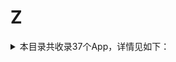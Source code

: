 # Z
<details>
<summary>
本目录共收录37个App，详情见如下：
</summary>

- [ZCOOL站酷](https://github.com/zirawell/Ad-Cleaner/tree/main/Adblock/App/Z/ZCOOL%E7%AB%99%E9%85%B7)
- [中信银行](https://github.com/zirawell/Ad-Cleaner/tree/main/Adblock/App/Z/%E4%B8%AD%E4%BF%A1%E9%93%B6%E8%A1%8C)
- [中关村在线](https://github.com/zirawell/Ad-Cleaner/tree/main/Adblock/App/Z/%E4%B8%AD%E5%85%B3%E6%9D%91%E5%9C%A8%E7%BA%BF)
- [中国人保](https://github.com/zirawell/Ad-Cleaner/tree/main/Adblock/App/Z/%E4%B8%AD%E5%9B%BD%E4%BA%BA%E4%BF%9D)
- [中国国际航空](https://github.com/zirawell/Ad-Cleaner/tree/main/Adblock/App/Z/%E4%B8%AD%E5%9B%BD%E5%9B%BD%E9%99%85%E8%88%AA%E7%A9%BA)
- [中国大学MOOC](https://github.com/zirawell/Ad-Cleaner/tree/main/Adblock/App/Z/%E4%B8%AD%E5%9B%BD%E5%A4%A7%E5%AD%A6MOOC)
- [中国广电](https://github.com/zirawell/Ad-Cleaner/tree/main/Adblock/App/Z/%E4%B8%AD%E5%9B%BD%E5%B9%BF%E7%94%B5)
- [中国电信](https://github.com/zirawell/Ad-Cleaner/tree/main/Adblock/App/Z/%E4%B8%AD%E5%9B%BD%E7%94%B5%E4%BF%A1)
- [中国移动](https://github.com/zirawell/Ad-Cleaner/tree/main/Adblock/App/Z/%E4%B8%AD%E5%9B%BD%E7%A7%BB%E5%8A%A8)
- [中国移动云盘](https://github.com/zirawell/Ad-Cleaner/tree/main/Adblock/App/Z/%E4%B8%AD%E5%9B%BD%E7%A7%BB%E5%8A%A8%E4%BA%91%E7%9B%98)
- [中国联通](https://github.com/zirawell/Ad-Cleaner/tree/main/Adblock/App/Z/%E4%B8%AD%E5%9B%BD%E8%81%94%E9%80%9A)
- [中国银行](https://github.com/zirawell/Ad-Cleaner/tree/main/Adblock/App/Z/%E4%B8%AD%E5%9B%BD%E9%93%B6%E8%A1%8C)
- [中油优途](https://github.com/zirawell/Ad-Cleaner/tree/main/Adblock/App/Z/%E4%B8%AD%E6%B2%B9%E4%BC%98%E9%80%94)
- [中羽在线](https://github.com/zirawell/Ad-Cleaner/tree/main/Adblock/App/Z/%E4%B8%AD%E7%BE%BD%E5%9C%A8%E7%BA%BF)
- [中银跨境GO](https://github.com/zirawell/Ad-Cleaner/tree/main/Adblock/App/Z/%E4%B8%AD%E9%93%B6%E8%B7%A8%E5%A2%83GO)
- [众邦银行](https://github.com/zirawell/Ad-Cleaner/tree/main/Adblock/App/Z/%E4%BC%97%E9%82%A6%E9%93%B6%E8%A1%8C)
- [住这儿](https://github.com/zirawell/Ad-Cleaner/tree/main/Adblock/App/Z/%E4%BD%8F%E8%BF%99%E5%84%BF)
- [作业帮](https://github.com/zirawell/Ad-Cleaner/tree/main/Adblock/App/Z/%E4%BD%9C%E4%B8%9A%E5%B8%AE)
- [招商银行](https://github.com/zirawell/Ad-Cleaner/tree/main/Adblock/App/Z/%E6%8B%9B%E5%95%86%E9%93%B6%E8%A1%8C)
- [指点天下](https://github.com/zirawell/Ad-Cleaner/tree/main/Adblock/App/Z/%E6%8C%87%E7%82%B9%E5%A4%A9%E4%B8%8B)
- [掌上公交](https://github.com/zirawell/Ad-Cleaner/tree/main/Adblock/App/Z/%E6%8E%8C%E4%B8%8A%E5%85%AC%E4%BA%A4)
- [掌上生活](https://github.com/zirawell/Ad-Cleaner/tree/main/Adblock/App/Z/%E6%8E%8C%E4%B8%8A%E7%94%9F%E6%B4%BB)
- [掌上英雄联盟](https://github.com/zirawell/Ad-Cleaner/tree/main/Adblock/App/Z/%E6%8E%8C%E4%B8%8A%E8%8B%B1%E9%9B%84%E8%81%94%E7%9B%9F)
- [掌上道聚城](https://github.com/zirawell/Ad-Cleaner/tree/main/Adblock/App/Z/%E6%8E%8C%E4%B8%8A%E9%81%93%E8%81%9A%E5%9F%8E)
- [掌上鹿城](https://github.com/zirawell/Ad-Cleaner/tree/main/Adblock/App/Z/%E6%8E%8C%E4%B8%8A%E9%B9%BF%E5%9F%8E)
- [掌阅](https://github.com/zirawell/Ad-Cleaner/tree/main/Adblock/App/Z/%E6%8E%8C%E9%98%85)
- [支付宝](https://github.com/zirawell/Ad-Cleaner/tree/main/Adblock/App/Z/%E6%94%AF%E4%BB%98%E5%AE%9D)
- [最右](https://github.com/zirawell/Ad-Cleaner/tree/main/Adblock/App/Z/%E6%9C%80%E5%8F%B3)
- [浙里办](https://github.com/zirawell/Ad-Cleaner/tree/main/Adblock/App/Z/%E6%B5%99%E9%87%8C%E5%8A%9E)
- [涨乐财富通](https://github.com/zirawell/Ad-Cleaner/tree/main/Adblock/App/Z/%E6%B6%A8%E4%B9%90%E8%B4%A2%E5%AF%8C%E9%80%9A)
- [猪八戒](https://github.com/zirawell/Ad-Cleaner/tree/main/Adblock/App/Z/%E7%8C%AA%E5%85%AB%E6%88%92)
- [知乎](https://github.com/zirawell/Ad-Cleaner/tree/main/Adblock/App/Z/%E7%9F%A5%E4%B9%8E)
- [职工普惠](https://github.com/zirawell/Ad-Cleaner/tree/main/Adblock/App/Z/%E8%81%8C%E5%B7%A5%E6%99%AE%E6%83%A0)
- [自如](https://github.com/zirawell/Ad-Cleaner/tree/main/Adblock/App/Z/%E8%87%AA%E5%A6%82)
- [转转](https://github.com/zirawell/Ad-Cleaner/tree/main/Adblock/App/Z/%E8%BD%AC%E8%BD%AC)
- [追书神器](https://github.com/zirawell/Ad-Cleaner/tree/main/Adblock/App/Z/%E8%BF%BD%E4%B9%A6%E7%A5%9E%E5%99%A8)
- [郑好办](https://github.com/zirawell/Ad-Cleaner/tree/main/Adblock/App/Z/%E9%83%91%E5%A5%BD%E5%8A%9E)

</details>